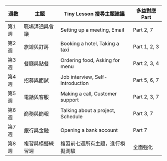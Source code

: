 | 週數 | 主題                         | Tiny Lesson 搜尋主題建議          | 多益對應 Part |
|------|------------------------------|-----------------------------------|----------------|
| 第1週 | 職場溝通與會議               | Setting up a meeting, Email       | Part 2, 7       |
| 第2週 | 旅遊與訂房                   | Booking a hotel, Taking a taxi    | Part 1, 2, 3    |
| 第3週 | 餐廳與點餐                   | Ordering food, Asking for menu    | Part 2, 3, 4    |
| 第4週 | 招募與面試                   | Job interview, Self-introduction  | Part 5, 6, 7    |
| 第5週 | 電話與客服                   | Making a call, Customer support   | Part 2, 3, 7    |
| 第6週 | 商務與簡報                   | Talking about a project, Schedule | Part 3, 7       |
| 第7週 | 銀行與金融                   | Opening a bank account            | Part 7          |
| 第8週 | 複習與模擬練習週             | 複習前七週所有主題，進行模擬測驗  | 全面強化        |
